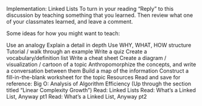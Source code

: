 Implementation: Linked Lists
To turn in your reading “Reply” to this discussion by teaching something that you learned. Then review what one of your classmates learned, and leave a comment.

Some ideas for how you might want to teach:

Use an analogy
Explain a detail in depth
Use WHY, WHAT, HOW structure
Tutorial / walk through an example
Write a quiz
Create a vocabulary/definition list
Write a cheat sheet
Create a diagram / visualization / cartoon of a topic
Anthropomorphize the concepts, and write a conversation between them
Build a map of the information
Construct a fill-in-the-blank worksheet for the topic
Resources
Read and save for reference: Big O: Analysis of Algorithm Efficiency (Up through the section titled “Linear Complexity Growth”)
Read: Linked Lists
Read: What’s a Linked List, Anyway pt1
Read: What’s a Linked List, Anyway pt2